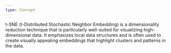 ```yaml
---
type: Concept
---
```


t-SNE (t-Distributed Stochastic Neighbor Embedding) is a dimensionality reduction technique that is particularly well-suited for visualizing high-dimensional data. It emphasizes local data structures and is often used to create visually appealing embeddings that highlight clusters and patterns in the data.